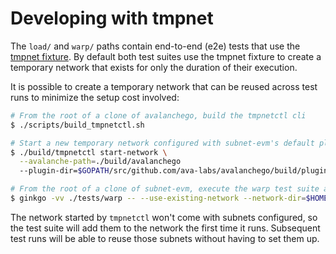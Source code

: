 # Developing with tmpnet

The `load/` and `warp/` paths contain end-to-end (e2e) tests that use
the [tmpnet
fixture](https://github.com/ava-labs/avalanchego/blob/dev/tests/fixture/tmpnet/README.md). By
default both test suites use the tmpnet fixture to create a temporary
network that exists for only the duration of their execution.

It is possible to create a temporary network that can be reused across
test runs to minimize the setup cost involved:

```bash
# From the root of a clone of avalanchego, build the tmpnetctl cli
$ ./scripts/build_tmpnetctl.sh

# Start a new temporary network configured with subnet-evm's default plugin path
$ ./build/tmpnetctl start-network \
  --avalanche-path=./build/avalanchego
  --plugin-dir=$GOPATH/src/github.com/ava-labs/avalanchego/build/plugins

# From the root of a clone of subnet-evm, execute the warp test suite against the existing network
$ ginkgo -vv ./tests/warp -- --use-existing-network --network-dir=$HOME/.tmpnet/networks/latest
```

The network started by `tmpnetctl` won't come with subnets configured,
so the test suite will add them to the network the first time it
runs. Subsequent test runs will be able to reuse those subnets without
having to set them up.
